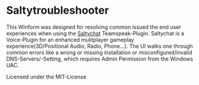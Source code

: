 # Saltytroubleshooter

This Winform was designed for resolving common issued the end user experiences when using the [Saltychat](https://gaming.v10networks.com/SaltyChat) Teamspeak-Plugin.
Saltychat is a Voice-Plugin for an enhanced mulitplayer gameplay experience(3D/Positional Audio, Radio, Phone...).
The UI walks one through common errors like a wrong or missing installation or misconfigured/invalid DNS-Servers/-Setting, which requires Admin Permission from the Windows UAC.

Licensed under the MIT-License
